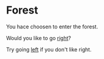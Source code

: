 # Forest

You hace choosen to enter the forest.

Would you like to go [right](right.md)?

Try going [left](left.md) if you don't like right.